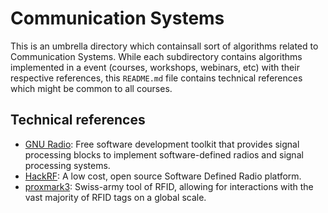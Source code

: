 # Communication Systems

This is an umbrella directory which containsall sort of algorithms related to Communication Systems. While each subdirectory contains algorithms implemented in a event (courses, workshops, webinars, etc) with their respective references, this `README.md` file contains technical references which might be common to all courses.

## Technical references

- [GNU Radio]: Free software development toolkit that provides signal processing blocks to implement software-defined radios and signal processing systems.
- [HackRF]: A low cost, open source Software Defined Radio platform.
- [proxmark3]: Swiss-army tool of RFID, allowing for interactions with the vast majority of RFID tags on a global scale.

[GNU Radio]: https://www.gnuradio.org/
[HackRF]: https://github.com/greatscottgadgets/hackrf
[proxmark3]: https://github.com/RfidResearchGroup/proxmark3
